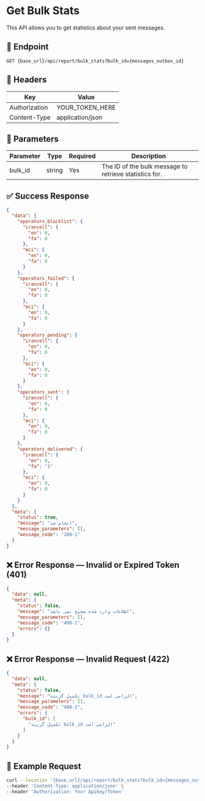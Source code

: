 # Get Bulk Stats
This API allows you to get statistics about your sent messages.

## 📍 Endpoint

```
GET {base_url}/api/report/bulk_stats?bulk_id={messages_outbox_id}
```

## 🧾 Headers

| Key | Value |
| --- | ----- |
| Authorization | YOUR_TOKEN_HERE |
| Content-Type | application/json |

## 📝 Parameters

| Parameter | Type | Required | Description |
| --------- | ---- | -------- | ----------- |
| bulk_id   | string | Yes      | The ID of the bulk message to retrieve statistics for. |

## ✅ Success Response

```json
{
  "data": {
    "operators_blacklist": {
      "irancell": {
        "en": 0,
        "fa": 0
      },
      "mci": {
        "en": 0,
        "fa": 0
      }
    },
    "operators_failed": {
      "irancell": {
        "en": 0,
        "fa": 0
      },
      "mci": {
        "en": 0,
        "fa": 0
      }
    },
    "operators_pending": {
      "irancell": {
        "en": 0,
        "fa": 0
      },
      "mci": {
        "en": 0,
        "fa": 0
      }
    },
    "operators_sent": {
      "irancell": {
        "en": 0,
        "fa": 0
      },
      "mci": {
        "en": 0,
        "fa": 0
      }
    },
    "operators_delivered": {
      "irancell": {
        "en": 0,
        "fa": "1"
      },
      "mci": {
        "en": 0,
        "fa": 0
      }
    }
  },
  "meta": {
    "status": true,
    "message": "انجام شد",
    "message_parameters": [],
    "message_code": "200-1"
  }
}
```

## ❌ Error Response — Invalid or Expired Token (401)

```json
{
  "data": null,
  "meta": {
    "status": false,
    "message": "اطلاعات وارد شده صحیح نمی باشد",
    "message_parameters": [],
    "message_code": "400-1",
    "errors": {}
  }
}
```

## ❌ Error Response — Invalid Request (422)

```json
{
  "data": null,
  "meta": {
    "status": false,
    "message": "تکمیل گزینه bulk_id الزامی است",
    "message_parameters": [],
    "message_code": "400-2",
    "errors": {
      "bulk_id": [
        "تکمیل گزینه bulk_id الزامی است"
      ]
    }
  }
}
```

## 🧪 Example Request

```bash
curl --location '{base_url}/api/report/bulk_stats?bulk_id={messages_outbox_id}' \
--header 'Content-Type: application/json' \
--header 'Authorization: Your Apikey/Token' 
```
